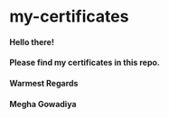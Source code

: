 # my-certificates

#### Hello there!

#### Please find my certificates in this repo. 

#### Warmest Regards
#### Megha Gowadiya
